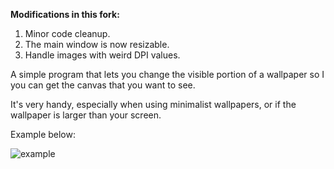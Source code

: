 __Modifications in this fork:__

1. Minor code cleanup.
2. The main window is now resizable.
3. Handle images with weird DPI values.

A simple program that lets you change the visible portion of a wallpaper so I you can get the canvas that you want to see.

It's very handy, especially when using minimalist wallpapers, or if the wallpaper is larger than your screen.

Example below:

![example](https://cloud.githubusercontent.com/assets/2142305/4519973/13675d12-4cd4-11e4-84ee-f609f647b1b9.png)
